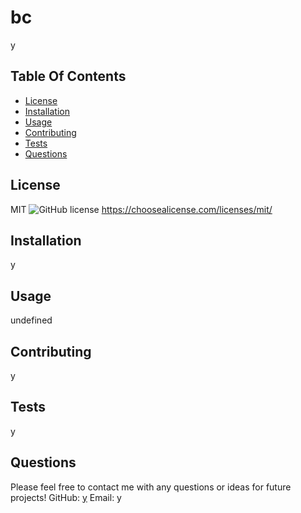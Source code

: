 
# bc
y

## Table Of Contents
* [License](#license)   
* [Installation](#install)
* [Usage](#use)
* [Contributing](#contributing)
* [Tests](#test)
* [Questions](#questions)

<a name="license"></a>
## License
MIT 
![GitHub license](https://img.shields.io/github/license/Naereen/StrapDown.js.svg)
https://choosealicense.com/licenses/mit/

<a name="install"></a>
## Installation
y

<a name="use"></a>
## Usage
undefined

<a name="contributing"></a>
## Contributing
y

<a name="test"></a>
## Tests
y

<a name="questions"></a>
## Questions
Please feel free to contact me with any questions or ideas for future projects!
GitHub: [y](https://github.com/y)
Email: y
